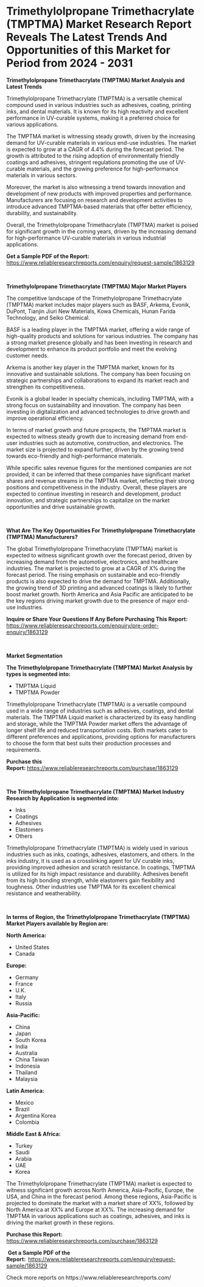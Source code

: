 <p><h1>Trimethylolpropane Trimethacrylate (TMPTMA) Market Research Report Reveals The Latest Trends And Opportunities of this Market for Period from 2024 - 2031</h1></p><p><strong>Trimethylolpropane Trimethacrylate (TMPTMA) Market Analysis and Latest Trends</strong></p>
<p><p>Trimethylolpropane Trimethacrylate (TMPTMA) is a versatile chemical compound used in various industries such as adhesives, coating, printing inks, and dental materials. It is known for its high reactivity and excellent performance in UV-curable systems, making it a preferred choice for various applications.</p><p>The TMPTMA market is witnessing steady growth, driven by the increasing demand for UV-curable materials in various end-use industries. The market is expected to grow at a CAGR of 4.4% during the forecast period. The growth is attributed to the rising adoption of environmentally friendly coatings and adhesives, stringent regulations promoting the use of UV-curable materials, and the growing preference for high-performance materials in various sectors.</p><p>Moreover, the market is also witnessing a trend towards innovation and development of new products with improved properties and performance. Manufacturers are focusing on research and development activities to introduce advanced TMPTMA-based materials that offer better efficiency, durability, and sustainability.</p><p>Overall, the Trimethylolpropane Trimethacrylate (TMPTMA) market is poised for significant growth in the coming years, driven by the increasing demand for high-performance UV-curable materials in various industrial applications.</p></p>
<p><strong>Get a Sample PDF of the Report:&nbsp;</strong> <a href="https://www.reliableresearchreports.com/enquiry/request-sample/1863129">https://www.reliableresearchreports.com/enquiry/request-sample/1863129</a></p>
<p>&nbsp;</p>
<p><strong>Trimethylolpropane Trimethacrylate (TMPTMA) Major Market Players</strong></p>
<p><p>The competitive landscape of the Trimethylolpropane Trimethacrylate (TMPTMA) market includes major players such as BASF, Arkema, Evonik, DuPont, Tianjin Jiuri New Materials, Kowa Chemicals, Hunan Farida Technology, and Seiko Chemical.</p><p>BASF is a leading player in the TMPTMA market, offering a wide range of high-quality products and solutions for various industries. The company has a strong market presence globally and has been investing in research and development to enhance its product portfolio and meet the evolving customer needs.</p><p>Arkema is another key player in the TMPTMA market, known for its innovative and sustainable solutions. The company has been focusing on strategic partnerships and collaborations to expand its market reach and strengthen its competitiveness.</p><p>Evonik is a global leader in specialty chemicals, including TMPTMA, with a strong focus on sustainability and innovation. The company has been investing in digitalization and advanced technologies to drive growth and improve operational efficiency.</p><p>In terms of market growth and future prospects, the TMPTMA market is expected to witness steady growth due to increasing demand from end-user industries such as automotive, construction, and electronics. The market size is projected to expand further, driven by the growing trend towards eco-friendly and high-performance materials.</p><p>While specific sales revenue figures for the mentioned companies are not provided, it can be inferred that these companies have significant market shares and revenue streams in the TMPTMA market, reflecting their strong positions and competitiveness in the industry. Overall, these players are expected to continue investing in research and development, product innovation, and strategic partnerships to capitalize on the market opportunities and drive sustainable growth.</p></p>
<p>&nbsp;</p>
<p><strong>What Are The Key Opportunities For Trimethylolpropane Trimethacrylate (TMPTMA) Manufacturers?</strong></p>
<p><p>The global Trimethylolpropane Trimethacrylate (TMPTMA) market is expected to witness significant growth over the forecast period, driven by increasing demand from the automotive, electronics, and healthcare industries. The market is projected to grow at a CAGR of X% during the forecast period. The rising emphasis on sustainable and eco-friendly products is also expected to drive the demand for TMPTMA. Additionally, the growing trend of 3D printing and advanced coatings is likely to further boost market growth. North America and Asia Pacific are anticipated to be the key regions driving market growth due to the presence of major end-use industries.</p></p>
<p><strong>Inquire or Share Your Questions If Any Before Purchasing This Report:</strong> <a href="https://www.reliableresearchreports.com/enquiry/pre-order-enquiry/1863129">https://www.reliableresearchreports.com/enquiry/pre-order-enquiry/1863129</a></p>
<p>&nbsp;</p>
<p><strong>Market Segmentation</strong></p>
<p><strong>The Trimethylolpropane Trimethacrylate (TMPTMA) Market Analysis by types is segmented into:</strong></p>
<p><ul><li>TMPTMA Liquid</li><li>TMPTMA Powder</li></ul></p>
<p><p>Trimethylolpropane Trimethacrylate (TMPTMA) is a versatile compound used in a wide range of industries such as adhesives, coatings, and dental materials. The TMPTMA Liquid market is characterized by its easy handling and storage, while the TMPTMA Powder market offers the advantage of longer shelf life and reduced transportation costs. Both markets cater to different preferences and applications, providing options for manufacturers to choose the form that best suits their production processes and requirements.</p></p>
<p><strong>Purchase this Report:&nbsp;</strong><a href="https://www.reliableresearchreports.com/purchase/1863129">https://www.reliableresearchreports.com/purchase/1863129</a></p>
<p>&nbsp;</p>
<p><strong>The Trimethylolpropane Trimethacrylate (TMPTMA) Market Industry Research by Application is segmented into:</strong></p>
<p><ul><li>Inks</li><li>Coatings</li><li>Adhesives</li><li>Elastomers</li><li>Others</li></ul></p>
<p><p>Trimethylolpropane Trimethacrylate (TMPTMA) is widely used in various industries such as inks, coatings, adhesives, elastomers, and others. In the inks industry, it is used as a crosslinking agent for UV curable inks, providing improved adhesion and scratch resistance. In coatings, TMPTMA is utilized for its high impact resistance and durability. Adhesives benefit from its high bonding strength, while elastomers gain flexibility and toughness. Other industries use TMPTMA for its excellent chemical resistance and weatherability.</p></p>
<p>&nbsp;</p>
<p><strong>In terms of Region, the Trimethylolpropane Trimethacrylate (TMPTMA) Market Players available by Region are:</strong></p>
<p>
    <p> <strong> North America: </strong>
        <ul>
            <li>United States</li>
            <li>Canada</li>
        </ul>
        </p> 
    <p> <strong> Europe: </strong>
        <ul>
            <li>Germany</li>
            <li>France</li>
            <li>U.K.</li>
            <li>Italy</li>
            <li>Russia</li>
        </ul>
        </p> 
    <p> <strong> Asia-Pacific: </strong>
        <ul>
            <li>China</li>
            <li>Japan</li>
            <li>South Korea</li>
            <li>India</li>
            <li>Australia</li>
            <li>China Taiwan</li>
            <li>Indonesia</li>
            <li>Thailand</li>
            <li>Malaysia</li>
        </ul>
        </p> 
    <p> <strong> Latin America: </strong>
        <ul>
            <li>Mexico</li>
            <li>Brazil</li>
            <li>Argentina Korea</li>
            <li>Colombia</li>
        </ul>
        </p> 
    <p> <strong> Middle East & Africa: </strong>
        <ul>
            <li>Turkey</li>
            <li>Saudi</li>
            <li>Arabia</li>
            <li>UAE</li>
            <li>Korea</li>
        </ul>
    </p>
    </p>
<p><p>The Trimethylolpropane Trimethacrylate (TMPTMA) market is expected to witness significant growth across North America, Asia-Pacific, Europe, the USA, and China in the forecast period. Among these regions, Asia-Pacific is projected to dominate the market with a market share of XX%, followed by North America at XX% and Europe at XX%. The increasing demand for TMPTMA in various applications such as coatings, adhesives, and inks is driving the market growth in these regions.</p></p>
<p><strong>Purchase this Report: </strong><a href="https://www.reliableresearchreports.com/purchase/1863129">https://www.reliableresearchreports.com/purchase/1863129</a></p>
<p>&nbsp;<strong>Get a Sample PDF of the Report:&nbsp;&nbsp;</strong><a href="https://www.reliableresearchreports.com/enquiry/request-sample/1863129">https://www.reliableresearchreports.com/enquiry/request-sample/1863129</a></p>
<p><strong></strong></p>
<p>Check more reports on https://www.reliableresearchreports.com/</p>